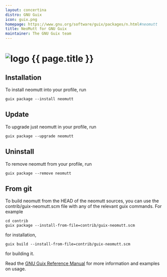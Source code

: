```yaml
---
layout: concertina
distro: GNU Guix
icon: guix.png
homepage: https://www.gnu.org/software/guix/packages/n.html#neomutt
title: NeoMutt for GNU Guix
maintainer: The GNU Guix team
---
```


# ![logo](/images/distros/{{page.icon}}) {{ page.title }}

## Installation <a class="offset" id="install"></a>

To install neomutt into your profile, run

```
guix package --install neomutt
```

## Update <a class="offset" id="update"></a>

To upgrade just neomutt in your profile, run

```
guix package --upgrade neomutt
```

## Uninstall <a class="offset" id="uninstall"></a>

To remove neomutt from your profile, run

```
guix package --remove neomutt
```

## From git <a class="offset" id="dev-build"></a>

To build neomutt from the HEAD of the neomutt sources, you can use the
contrib/guix-neomutt.scm file with any of the relevant guix commands. For
example

```
cd contrib
guix package --install-from-file=contrib/guix-neomutt.scm
```

for installation,

```
guix build --install-from-file=contrib/guix-neomutt.scm
```

for building it.

Read the
[GNU Guix Reference Manual](https://www.gnu.org/software/guix/manual/guix.html)
for more information and examples on usage.


